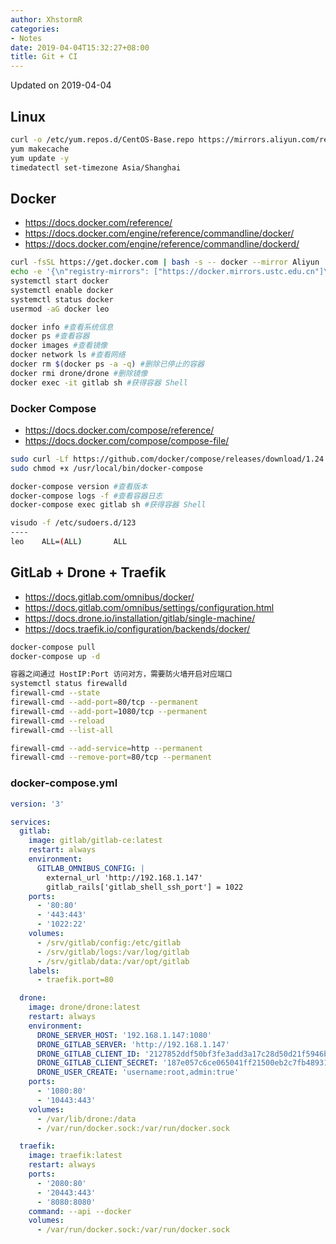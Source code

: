 ```yaml
---
author: XhstormR
categories:
- Notes
date: 2019-04-04T15:32:27+08:00
title: Git + CI
---
```


<!--more-->

Updated on 2019-04-04

>

## Linux
```bash
curl -o /etc/yum.repos.d/CentOS-Base.repo https://mirrors.aliyun.com/repo/Centos-7.repo
yum makecache
yum update -y
timedatectl set-timezone Asia/Shanghai
```

## Docker
* https://docs.docker.com/reference/
* https://docs.docker.com/engine/reference/commandline/docker/
* https://docs.docker.com/engine/reference/commandline/dockerd/

```bash
curl -fsSL https://get.docker.com | bash -s -- docker --mirror Aliyun
echo -e '{\n"registry-mirrors": ["https://docker.mirrors.ustc.edu.cn"]\n}' > /etc/docker/daemon.json
systemctl start docker
systemctl enable docker
systemctl status docker
usermod -aG docker leo
```

```bash
docker info #查看系统信息
docker ps #查看容器
docker images #查看镜像
docker network ls #查看网络
docker rm $(docker ps -a -q) #删除已停止的容器
docker rmi drone/drone #删除镜像
docker exec -it gitlab sh #获得容器 Shell
```

### Docker Compose
* https://docs.docker.com/compose/reference/
* https://docs.docker.com/compose/compose-file/

```bash
sudo curl -Lf https://github.com/docker/compose/releases/download/1.24.0/run.sh -o /usr/local/bin/docker-compose
sudo chmod +x /usr/local/bin/docker-compose
```

```bash
docker-compose version #查看版本
docker-compose logs -f #查看容器日志
docker-compose exec gitlab sh #获得容器 Shell
```

```bash
visudo -f /etc/sudoers.d/123
----
leo    ALL=(ALL)       ALL
```

## GitLab + Drone + Traefik
* https://docs.gitlab.com/omnibus/docker/
* https://docs.gitlab.com/omnibus/settings/configuration.html
* https://docs.drone.io/installation/gitlab/single-machine/
* https://docs.traefik.io/configuration/backends/docker/

```bash
docker-compose pull
docker-compose up -d
```

```bash
容器之间通过 HostIP:Port 访问对方，需要防火墙开启对应端口
systemctl status firewalld
firewall-cmd --state
firewall-cmd --add-port=80/tcp --permanent
firewall-cmd --add-port=1080/tcp --permanent
firewall-cmd --reload
firewall-cmd --list-all

firewall-cmd --add-service=http --permanent
firewall-cmd --remove-port=80/tcp --permanent
```

### docker-compose.yml

```yaml
version: '3'

services:
  gitlab:
    image: gitlab/gitlab-ce:latest
    restart: always
    environment:
      GITLAB_OMNIBUS_CONFIG: |
        external_url 'http://192.168.1.147'
        gitlab_rails['gitlab_shell_ssh_port'] = 1022
    ports:
      - '80:80'
      - '443:443'
      - '1022:22'
    volumes:
      - /srv/gitlab/config:/etc/gitlab
      - /srv/gitlab/logs:/var/log/gitlab
      - /srv/gitlab/data:/var/opt/gitlab
    labels:
      - traefik.port=80

  drone:
    image: drone/drone:latest
    restart: always
    environment:
      DRONE_SERVER_HOST: '192.168.1.147:1080'
      DRONE_GITLAB_SERVER: 'http://192.168.1.147'
      DRONE_GITLAB_CLIENT_ID: '2127852ddf50bf3fe3add3a17c28d50d21f5946bc469f54eff2f54f3ca363c14'
      DRONE_GITLAB_CLIENT_SECRET: '187e057c6ce065041ff21500eb2c7fb48931feb0772928cbeb97e850c680a0c0'
      DRONE_USER_CREATE: 'username:root,admin:true'
    ports:
      - '1080:80'
      - '10443:443'
    volumes:
      - /var/lib/drone:/data
      - /var/run/docker.sock:/var/run/docker.sock

  traefik:
    image: traefik:latest
    restart: always
    ports:
      - '2080:80'
      - '20443:443'
      - '8080:8080'
    command: --api --docker
    volumes:
      - /var/run/docker.sock:/var/run/docker.sock
```
